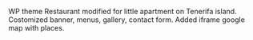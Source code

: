 WP theme Restaurant modified for little apartment on Tenerifa island. Costomized banner, menus, gallery, contact form. Added iframe google map with places.
